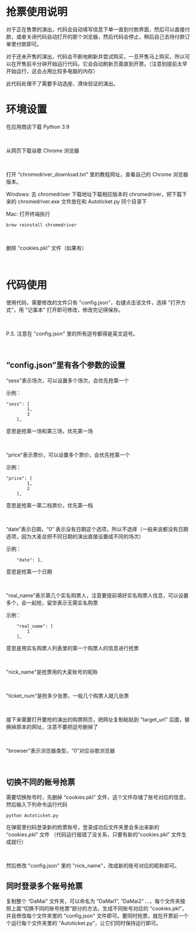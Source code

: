 # **抢票使用说明**

对于正在售票的演出，代码会自动填写信息下单一直到付款界面，然后可以直接付款，或者关闭代码自动打开的那个浏览器，然后代码会停止，稍后自己去待付款订单里付款即可。

对于还未开售的演出，代码会不断地刷新并尝试购买，一旦开售马上购买，所以可以在开售前半分钟开始运行代码，它会自动刷新页面直到开票。（注意别提前太早开始运行，这会占用比较多电脑的内存）

此代码处理不了需要手动选座、滑块验证的演出。

# **环境设置**

在应用商店下载 Python 3.9

<br>

从网页下载谷歌 Chrome 浏览器

<br>

打开 “chromedriver_download.txt” 里的教程网址，查看自己的 Chrome 浏览器版本。

Windows: 去 chromedriver 下载地址下载相应版本的 chromedriver，把下载下来的 chromedriver.exe 文件放在和 Autoticket.py 同个目录下

Mac: 打开终端执行
```
brew reinstall chromedriver
```

<br>

删除 “cookies.pkl” 文件（如果有）

<br>

# **代码使用**

使用代码，需要修改的文件只有 "config.json"，右键点击该文件，选择 "打开方式"，用 "记事本" 打开即可修改，修改完记得保存。

<br>

P.S. 注意在 "config.json" 里的所有逗号都得是英文逗号。

<br>


## **“config.json”里有各个参数的设置**
“sess”表示场次，可以设置多个场次，会优先抢第一个

示例：
```
"sess": [
        1,
        3
    ],
```
意思是抢第一场和第三场，优先第一场

<br>

“price”表示票价，可以设置多个票价，会优先抢第一个

示例：
```
"price": [
        1,
        2
    ],
```
意思是抢第一第二档票价，优先第一档

<br>

“date”表示日期，“0” 表示没有日期这个选项，所以不选择（一般来说都没有日期选项，因为大麦会把不同日期的演出直接设置成不同的场次）

示例：
```
    "date": 1,
```
意思是抢第一个日期

<br>

“real_name”表示第几个实名购票人，注意要提前填好实名购票人信息，可以设置多个，会一起抢，留空表示无需实名购票

示例：
```
    "real_name": [
        1
    ],
```
意思是用实名购票人列表里的第一个购票人的信息进行抢票

<br>

"nick_name"是抢票用的大麦账号的昵称

<br>

"ticket_num"是抢多少张票，一般几个购票人就几张票

<br>

接下来需要打开要抢的演出的购票网页，把网址复制粘贴到 "target_url" 后面，替换掉原本的网址，注意不要把逗号删掉了

<br>

"browser"表示浏览器类型，“0”对应谷歌浏览器

<br>

## **切换不同的账号抢票**

需要切换账号时，先删掉 “cookies.pkl” 文件，这个文件存储了账号对应的信息，然后输入下列命令运行代码

```
python Autoticket.py
```

在弹窗里扫码登录新的抢票账号，登录成功后文件夹里会多出来新的 “cookies.pkl” 文件 （代码运行报错了没关系，只要有新的“cookies.pkl” 文件生成就行）

<br>

然后修改 "config.json" 里的 "nick_name"，改成新的账号对应的昵称即可。

## **同时登录多个账号抢票**

复制整个 “DaMai” 文件夹，可以命名为 “DaMai1”, “DaMai2” ...，每个文件夹按照上面“切换不同的账号抢票”部分的方法，生成不同账号对应的 “cookies.pkl”，并且修改每个文件夹里的 "config.json" 文件即可。要同时抢票，就在开票前一个个运行每个文件夹里的 “Autoticket.py”，让它们同时保持运行即可。

